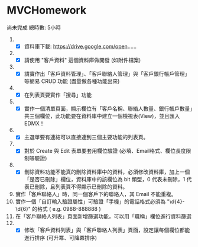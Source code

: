 # MVCHomework
尚未完成  總時數: 5小時 
1. -[x] 資料庫下載: https://drive.google.com/open......
2. -[x] 請使用 "客戶資料" 這個資料庫做開發 (如附件檔案)
3. -[x] 請實作出「客戶資料管理」、「客戶聯絡人管理」與「客戶銀行帳戶管理」等簡易 CRUD 功能 (盡量做各種功能出來)
4. -[x] 在列表頁要實作「搜尋」功能
5. -[x] 實作一個清單頁面，顯示欄位有「客戶名稱、聯絡人數量、銀行帳戶數量」共三個欄位，此功能要在資料庫中建立一個檢視表(View)，並且匯入 EDMX！
6. -[x] 主選單要有連結可以直接連到三個主要功能的列表頁。
7. -[x] 對於 Create 與 Edit 表單要套用欄位驗證 (必填、Email格式、欄位長度限制等驗證)
8. -[x] 刪除資料功能不能真的刪除資料庫中的資料，必須修改資料庫，加上一個「是否已刪除」欄位，資料庫中的該欄位為 bit 類型，0 代表未刪除，1 代表已刪除，且列表頁不得顯示已刪除的資料。
9. 實作「客戶聯絡人」時，同一個客戶下的聯絡人，其 Email 不能重複。
10. 實作一個「自訂輸入驗證屬性」可驗證「手機」的電話格式必須為 "\d{4}-\d{6}" 的格式 ( e.g. 0988-888888 )
11. 在「客戶聯絡人列表」頁面新增篩選功能，可以用「職稱」欄位進行資料篩選
12. -[x] 修改「客戶資料列表」與「客戶聯絡人列表」頁面，設定讓每個欄位都能進行排序 (可升冪、可降冪排序)
